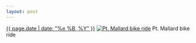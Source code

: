 ```yaml
---
layout: post
---
```


<p>
  <time><a href="/48">{{ page.date | date: "%e %B, %Y" }}</a></time>
  <a href="/48"><img src="{{ site.assets_url }}/48-640.jpg" srcset="{{ site.assets_url }}/48-1280.jpg 1280w, {{ site.assets_url }}/48-960.jpg 960w, {{ site.assets_url }}/48-640.jpg 640w, {{ site.assets_url }}/48-320.jpg 320w" sizes="(min-width: 700px) 50vw, calc(100vw - 2rem)" alt="Pt. Mallard bike ride" /></a>
  <span>Pt. Mallard bike ride</span>
</p>

